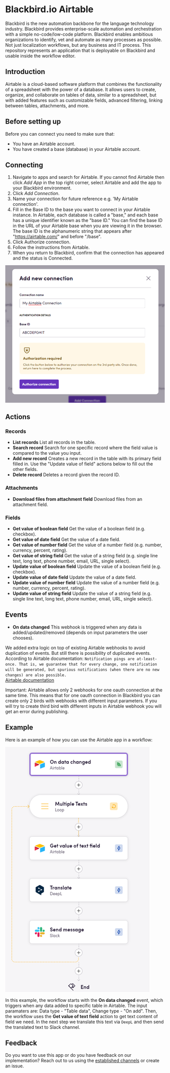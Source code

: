 # Blackbird.io Airtable

Blackbird is the new automation backbone for the language technology industry. Blackbird provides enterprise-scale automation and orchestration with a simple no-code/low-code platform. Blackbird enables ambitious organizations to identify, vet and automate as many processes as possible. Not just localization workflows, but any business and IT process. This repository represents an application that is deployable on Blackbird and usable inside the workflow editor.

## Introduction

<!-- begin docs -->

Airtable is a cloud-based software platform that combines the functionality of a spreadsheet with the power of a database. It allows users to create, organize, and collaborate on tables of data, similar to a spreadsheet, but with added features such as customizable fields, advanced filtering, linking between tables, attachments, and more.

## Before setting up

Before you can connect you need to make sure that:

- You have an Airtable account.
- You have created a base (database) in your Airtable account.

## Connecting

1. Navigate to apps and search for Airtable. If you cannot find Airtable then click _Add App_ in the top right corner, select Airtable and add the app to your Blackbird environment.
2. Click _Add Connection_.
3. Name your connection for future reference e.g. 'My Airtable connection'.
4. Fill in the Base ID to the base you want to connect in your Airtable instance. In Airtable, each database is called a "base," and each base has a unique identifier known as the "base ID." You can find the base ID in the URL of your Airtable base when you are viewing it in the browser. The base ID is the alphanumeric string that appears after "https://airtable.com/" and before "/base".
5. Click Authorize connection.
6. Follow the instructions from Airtable.
7. When you return to Blackbird, confirm that the connection has appeared and the status is Connected.

![AirtableBlackbirdConnection](image/README/AirtableBlackbirdConnection.png)

## Actions

### Records

- **List records** List all records in the table.
- **Search record** Search for one specific record where the field value is compared to the value you input.
- **Add new record** Creates a new record in the table with its primary field filled in. Use the "Update value of field" actions below to fill out the other fields.
- **Delete record** Deletes a record given the record ID.

### Attachments

- **Download files from attachment field** Download files from an attachment field.

### Fields

- **Get value of boolean field** Get the value of a boolean field (e.g. checkbox).
- **Get value of date field** Get the value of a date field.
- **Get value of number field** Get the value of a number field (e.g. number, currency, percent, rating).
- **Get value of string field** Get the value of a string field (e.g. single line text, long text, phone number, email, URL, single select).
- **Update value of boolean field** Update the value of a boolean field (e.g. checkbox).
- **Update value of date field** Update the value of a date field.
- **Update value of number field** Update the value of a number field (e.g. number, currency, percent, rating).
- **Update value of string field** Update the value of a string field (e.g. single line text, long text, phone number, email, URL, single select).

## Events

- **On data changed** This webhook is triggered when any data is added/updated/removed (depends on input parameters the user chooses).

We added extra logic on top of existing Airtable webhooks to avoid duplication of events. But still there is possibility of duplicated events.
According to Airtable documentation: 
`Notification pings are at-least-once. That is, we guarantee that for every change, one notification will be generated, but spurious notifications (when there are no new changes) are also possible.`<br>
[Airtable documentation](https://airtable.com/developers/web/api/webhooks-overview)

Important: Airtable allows only 2 webhooks for one oauth connection at the same time. This means that for one oauth connection in Blackbird you can create only 2 birds with webhooks with different input parameters. If you will try to create third bird with different inputs in Airtable webhook you will get an error during publishing. 

## Example 

Here is an example of how you can use the Airtable app in a workflow:

![example](image/README/example.png)

In this example, the workflow starts with the **On data changed** event, which triggers when any data added to specific table in Airtable. The input paramaters are: Data type - "Table data", Change type - "On add". Then, the workflow uses the **Get value of text field** action to get text content of field we need. In the next step we translate this text via `DeepL` and then send the translated text to Slack channel.

## Feedback

Do you want to use this app or do you have feedback on our implementation? Reach out to us using the [established channels](https://www.blackbird.io/) or create an issue.

<!-- end docs -->
